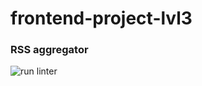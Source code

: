 # frontend-project-lvl3

### RSS aggregator

![run linter](https://github.com/greenfrontend/frontend-project-lvl3/workflows/run%20linter/badge.svg?branch=master) 
